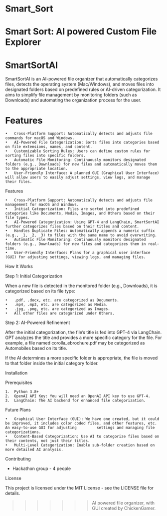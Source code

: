 
# Smart_Sort
Smart Sort: AI powered Custom File Explorer
=======

# SmartSortAI

SmartSortAI is an AI-powered file organizer that automatically categorizes files, detects the operating system (Mac/Windows), and moves files into designated folders based on predefined rules or AI-driven categorization. It aims to simplify file management by monitoring folders (such as Downloads) and automating the organization process for the user.

# Features

	•	Cross-Platform Support: Automatically detects and adjusts file commands for macOS and Windows.
	•	AI-Powered File Categorization: Sorts files into categories based on file extensions, names, and content.
	•	Customizable Sorting Rules: Users can define custom rules for sorting files into specific folders.
	•	Automatic File Monitoring: Continuously monitors designated folders (e.g., Downloads) for new files and automatically moves them to the appropriate location.
	•	User-Friendly Interface: A planned GUI (Graphical User Interface) will allow users to easily adjust settings, view logs, and manage their files.

Features

	•	Cross-Platform Support: Automatically detects and adjusts file management for macOS and Windows.
	•	Initial Categorization: Files are sorted into predefined categories like Documents, Media, Images, and Others based on their file types.
	•	AI-Powered Categorization: Using GPT-4 and LangChain, SmartSortAI further categorizes files based on their titles and content.
	•	Handles Duplicate Files: Automatically appends a numeric suffix (e.g., _1, _2, _3) to files with the same name to avoid overwriting.
	•	Automatic File Monitoring: Continuously monitors designated folders (e.g., Downloads) for new files and categorizes them in real-time.
	•	User-Friendly Interface: Plans for a graphical user interface (GUI) for adjusting settings, viewing logs, and managing files.

How It Works

Step 1: Initial Categorization

When a new file is detected in the monitored folder (e.g., Downloads), it is categorized based on its file type:

	•	.pdf, .docx, etc. are categorized as Documents.
	•	.mp4, .mp3, etc. are categorized as Media.
	•	.jpg, .png, etc. are categorized as Images.
	•	All other files are categorized under Others.

Step 2: AI-Powered Refinement

After the initial categorization, the file’s title is fed into GPT-4 via LangChain. GPT analyzes the title and provides a more specific category for the file. For example, a file named corolla_ebrochure.pdf may be categorized as Automobiles based on its title.

If the AI determines a more specific folder is appropriate, the file is moved to that folder inside the initial category folder.

Installation

Prerequisites

	1.	Python 3.8+
	2.	OpenAI API Key: You will need an OpenAI API key to use GPT-4.
	3.	LangChain: The AI backend for enhanced file categorization.
Future Plans

	•	Graphical User Interface (GUI): We have one created, but it could be improved, it includes color coded files, and other features, etc. An easy-to-use GUI for adjusting 		settings and managing file categorizations. 
	•	Content-Based Categorization: Use AI to categorize files based on their contents, not just their titles.
	•	Multi-Level Categorization: Enable sub-folder creation based on more detailed AI analysis.

Contributing
- Hackathon group - 4 people
  

License

This project is licensed under the MIT License - see the LICENSE file for details.





>>>>>>> AI powered file organizer, with GUI created by ChickenGamer.
>>>>>>> 
